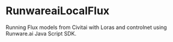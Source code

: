 # RunwareaiLocalFlux
Running Flux models from Civitai with Loras and controlnet using Runware.ai Java Script SDK. 
